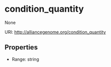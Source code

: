# condition_quantity

None

URI: http://alliancegenome.org/condition_quantity



<!-- no inheritance hierarchy -->


## Properties

 * Range: string


